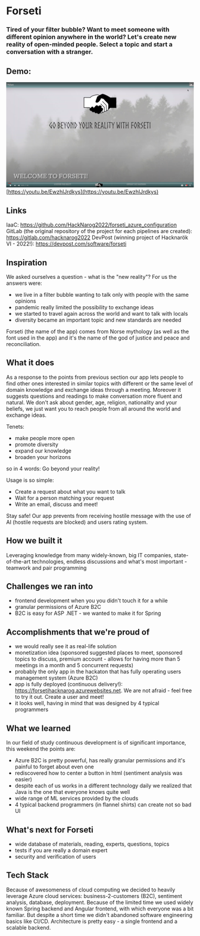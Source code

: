 # Forseti

### Tired of your filter bubble? Want to meet someone with different opinion anywhere in the world? Let's create new reality of open-minded people. Select a topic and start a conversation with a stranger.

## Demo: 

[![Watch the video](demo.png)](https://youtu.be/EwzhlJrdkys)
[https://youtu.be/EwzhlJrdkys](https://youtu.be/EwzhlJrdkys) 

## Links 
IaaC: https://github.com/HackNarog2022/forseti_azure_configuration
GitLab (the original repository of the project for each pipelines are created): https://gitlab.com/hacknarog2022
DevPost (winning project of Hacknarök VI - 2022!): https://devpost.com/software/forseti 

## Inspiration
We asked ourselves a question - what is the "new reality"? For us the answers were:
- we live in a filter bubble wanting to talk only with people with the same opinions
- pandemic really limited the possibility to exchange ideas
- we started to travel again across the world and want to talk with locals
- diversity became an important topic and new standards are needed 

Forseti (the name of the app) comes from Norse mythology (as well as the font used in the app) and it's the name of the god of justice and peace and reconciliation.

## What it does
As a response to the points from previous section our app lets people to find other ones interested in 
similar topics with different or the same level of domain knowledge and exchange ideas through a meeting. Moreover it suggests questions and readings to make conversation more fluent and natural.  We don't ask about gender, age, religion, nationality and your beliefs, we just want you to reach people from all around the world and exchange ideas.  

Tenets:
- make people more open
- promote diversity
- expand our knowledge 
- broaden your horizons

so in 4 words: Go beyond your reality!

Usage is so simple:
- Create a request about what you want to talk
- Wait for a person matching your request
- Write an email, discuss and meet!

Stay safe! Our app prevents from receiving hostile message with the use of AI (hostile requests are blocked) and users rating system.

## How we built it
Leveraging knowledge from many widely-known, big IT companies, state-of-the-art technologies, endless discussions and what's most important - teamwork and pair programming

## Challenges we ran into
- frontend development when you you didn't touch it for a while
- granular permissions of Azure B2C
- B2C is easy for ASP .NET - we wanted to make it for Spring

## Accomplishments that we're proud of
- we would really see it as real-life solution
- monetization idea (sponsored suggested places to meet, sponsored topics to discuss, premium account - allows for having more than 5 meetings in a month and 5 concurrent requests)
- probably the only app in the hackaton that has fully operating users management system (Azure B2C)
- app is fully deployed (continuous delivery!): https://forsetihacknarog.azurewebsites.net. We are not afraid - feel free to try it out. Create a user and meet!
- it looks well, having in mind that was designed by 4 typical programmers

## What we learned
In our field of study continuous development is of significant importance, this weekend the points are: 
- Azure B2C is pretty powerful, has really granular permissions and it's painful to forget about even one
- rediscovered how to center a button in html (sentiment analysis was easier)
- despite each of us works in a different technology daily we realized that Java is the one that everyone knows quite well
- wide range of ML services provided by the clouds
- 4 typical backend programmers (in flannel shirts) can create not so bad UI  

## What's next for Forseti
- wide database of materials, reading, experts, questions, topics
- tests if you are really a domain expert
- security and verification of users

## Tech Stack
Because of awesomeness of cloud computing we decided to heavily leverage Azure cloud services: business-2-customers (B2C), sentiment analysis, database, deployment. Because of the limited time we used widely known Spring backend and Angular frontend, with which everyone was a bit familiar. But despite a short time we didn't abandoned software engineering basics like CI/CD. Architecture is pretty easy - a single frontend and a scalable backend.
